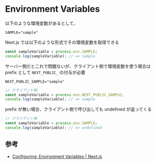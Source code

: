 # Environment Variables

以下のような環境変数があるとして、

```.env
SAMPLE="sample"
```

Next.js では以下のような形式でその環境変数を取得できる

```ts
const sampleVariable = process.env.SAMPLE;
console.log(sampleVariable); // => sample
```

サーバー側だとこれで問題ないが、クライアント側で環境変数を使う場合は prefix として `NEXT_PUBLIC_` の付与が必要

```.env
NEXT_PUBLIC_SAMPLE="sample"
```

```ts
// クライアント側
const sampleVariable = process.env.NEXT_PUBLIC_SAMPLE;
console.log(sampleVariable); // => sample
```

prefix が無い場合、クライアント側で呼び出しても undefined が返ってくる

```ts
// クライアント側
const sampleVariable = process.env.SAMPLE;
console.log(sampleVariable); // => undefined
```

## 参考

- [Configuring: Environment Variables | Next.js](https://nextjs.org/docs/pages/building-your-application/configuring/environment-variables)
